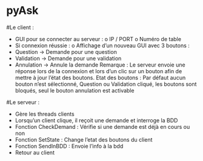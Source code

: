 # pyAsk
#Le client :
-	GUI pour se connecter au serveur :
o	IP / PORT
o	Numéro de table
-	Si connexion réussie :
o	Affichage d’un nouveau GUI avec 3 boutons :
 - Question -> Demande pour une question
 - Validation -> Demande pour une validation
 - Annulation -> Annule la demande
Remarque : Le serveur envoie une réponse lors de la connexion et lors d’un clic sur un bouton afin de mettre à jour l’état des boutons.
Etat des boutons : 
Par défaut aucun bouton n’est sélectionné,
Question ou Validation cliqué, les boutons sont bloqués, seul le bouton annulation est activable

#Le serveur :
-	Gère les threads clients
-	Lorsqu’un client clique, il reçoit une demande et interroge la BDD
-	Fonction CheckDemand : Vérifie si une demande est déjà en cours ou non
-	Fonction SetState : Change l’etat des boutons du client
-	Fonction SendInBDD : Envoie l’info à la bdd
-	Retour au client

